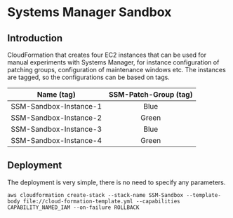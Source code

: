 # Systems Manager Sandbox

## Introduction
CloudFormation that creates four EC2 instances that can be used for manual experiments with Systems Manager, for instance configuration of patching groups, configuration of maintenance windows etc. The instances are tagged, so the configurations can be based on tags.

| Name (tag)             | SSM-Patch-Group (tag)  |
| ---------------------- |:----------------------:|
| SSM-Sandbox-Instance-1 | Blue                   |
| SSM-Sandbox-Instance-2 | Green                  |
| SSM-Sandbox-Instance-3 | Blue                   |
| SSM-Sandbox-Instance-4 | Green                  |

## Deployment
The deployment is very simple, there is no need to specify any parameters.
```
aws cloudformation create-stack --stack-name SSM-Sandbox --template-body file://cloud-formation-template.yml --capabilities CAPABILITY_NAMED_IAM --on-failure ROLLBACK
```
